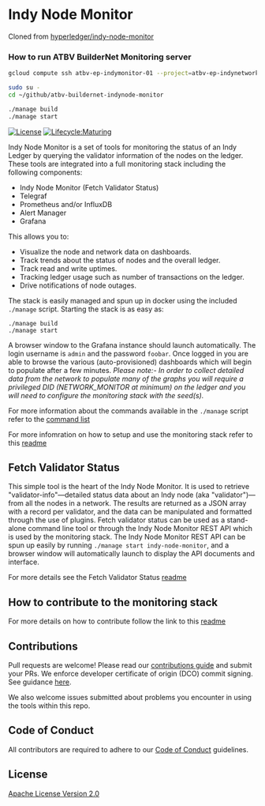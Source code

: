 # Indy Node Monitor
Cloned from [hyperledger/indy-node-monitor](https://github.com/hyperledger/indy-node-monitor)

### How to run ATBV BuilderNet Monitoring server
```bash
gcloud compute ssh atbv-ep-indymonitor-01 --project=atbv-ep-indynetwork-01 --zone=northamerica-northeast1-a --tunnel-through-iap

sudo su -
cd ~/github/atbv-buildernet-indynode-monitor

./manage build
./manage start
```

[![License](https://img.shields.io/badge/License-Apache%202.0-blue.svg)](LICENSE)
[![Lifecycle:Maturing](https://img.shields.io/badge/Lifecycle-Maturing-007EC6)](https://github.com/bcgov/repomountie/blob/master/doc/lifecycle-badges.md)

Indy Node Monitor is a set of tools for monitoring the status of an Indy Ledger by querying the validator information of the nodes on the ledger.  These tools are integrated into a full monitoring stack including the following components:

- Indy Node Monitor (Fetch Validator Status)
- Telegraf
- Prometheus and/or InfluxDB
- Alert Manager
- Grafana

This allows you to:
- Visualize the node and network data on dashboards.
- Track trends about the status of nodes and the overall ledger.
- Track read and write uptimes.
- Tracking ledger usage such as number of transactions on the ledger.
- Drive notifications of node outages.

The stack is easily managed and spun up in docker using the included `./manage` script. Starting the stack is as easy as:
```
./manage build
./manage start
```

A browser window to the Grafana instance should launch automatically.  The login username is `admin` and the password `foobar`.  Once logged in you are able to browse the various (auto-provisioned) dashboards which will begin to populate after a few minutes.  *Please note:- In order to collect detailed data from the network to populate many of the graphs you will require a privileged DID (NETWORK_MONITOR at minimum) on the ledger and you will need to configure the monitoring stack with the seed(s).*

For more information about the commands available in the `./manage` script refer to the [command list](docs/README.md#command-list)

For more infomration on how to setup and use the monitoring stack refer to this [readme](docs/README.md#setting-up-the-monitoring-stack)

## Fetch Validator Status

This simple tool is the heart of the Indy Node Monitor.  It is used to retrieve "validator-info"&mdash;detailed status data about an Indy node (aka "validator")&mdash;from all the nodes in a network. The results are returned as a JSON array with a record per validator, and the data can be manipulated and formatted through the use of plugins.  Fetch validator status can be used as a stand-alone command line tool or through the Indy Node Monitor REST API which is used by the monitoring stack.  The Indy Node Monitor REST API can be spun up easily by running `./manage start indy-node-monitor`, and a browser window will automatically launch to display the API documents and interface.

For more details see the Fetch Validator Status [readme](fetch-validator-status/README.md)

## How to contribute to the monitoring stack

For more details on how to contribute follow the link to this [readme](docs/README.md)

## Contributions

Pull requests are welcome! Please read our [contributions guide](CONTRIBUTING.md) and submit your PRs. We enforce developer certificate of origin (DCO) commit signing. See guidance [here](https://github.com/apps/dco).

We also welcome issues submitted about problems you encounter in using the tools within this repo.

## Code of Conduct

All contributors are required to adhere to our [Code of Conduct](CODE_OF_CONDUCT.md) guidelines.

## License

[Apache License Version 2.0](LICENSE)